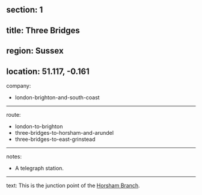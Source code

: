 section: 1
----
title: Three Bridges
----
region: Sussex
----
location: 51.117, -0.161
----
company:
- london-brighton-and-south-coast
----
route:
- london-to-brighton
- three-bridges-to-horsham-and-arundel
- three-bridges-to-east-grinstead
----
notes:
- A telegraph station.
----
text: This is the junction point of the [Horsham Branch](/routes/three-bridges-to-horsham-and-arundel).
